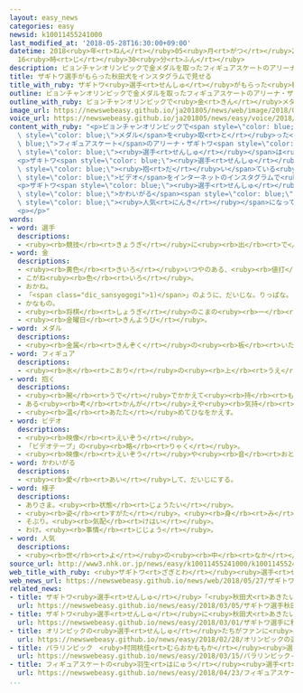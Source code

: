 ```yaml
---
layout: easy_news
categories: easy
newsid: k10011455241000
last_modified_at: '2018-05-28T16:30:00+09:00'
datetime: 2018<ruby>年<rt>ねん</rt></ruby>05<ruby>月<rt>がつ</rt></ruby>28<ruby>日<rt>にち</rt></ruby>
  16<ruby>時<rt>じ</rt></ruby>30<ruby>分<rt>ふん</rt></ruby>
description: ピョンチャンオリンピックで金メダルを取ったフィギュアスケートのアリーナ・ザギトワ選手に２６日、日本から犬がプレゼントされました。
title: ザギトワ選手がもらった秋田犬をインスタグラムで見せる
title_with_ruby: ザギトワ<ruby>選手<rt>せんしゅ</rt></ruby>がもらった<ruby>秋田犬<rt>あきたいぬ</rt></ruby>をインスタグラムで<ruby>見<rt>み</rt></ruby>せる
outline: ピョンチャンオリンピックで金メダルを取ったフィギュアスケートのアリーナ・ザギトワ選手に２６日、日本から犬がプレゼントされました。
outline_with_ruby: ピョンチャンオリンピックで<ruby>金<rt>きん</rt></ruby>メダルを<ruby>取<rt>と</rt></ruby>ったフィギュアスケートのアリーナ・ザギトワ<ruby>選手<rt>せんしゅ</rt></ruby>に２６<ruby>日<rt>にち</rt></ruby>、<ruby>日本<rt>にっぽん</rt></ruby>から<ruby>犬<rt>いぬ</rt></ruby>がプレゼントされました。
image_url: https://newswebeasy.github.io/ja201805/news/web/image/2018/05/27/K10011455241_1805280721_1805280728_01_03.jpg
voice_url: https://newswebeasy.github.io/ja201805/news/easy/voice/2018/05/28/k10011455241000.mp4
content_with_ruby: "<p>ピョンチャンオリンピックで<span style=\"color: blue;\"><ruby>金<rt>きん</rt></ruby></span><span\
  \ style=\"color: blue;\">メダル</span>を<ruby>取<rt>と</rt></ruby>った<span style=\"color:\
  \ blue;\">フィギュアスケート</span>のアリーナ・ザギトワ<span style=\"color: blue;\"><ruby>選手<rt>せんしゅ</rt></ruby></span>に２６<ruby>日<rt>にち</rt></ruby>、<ruby>日本<rt>にっぽん</rt></ruby>から<ruby>犬<rt>いぬ</rt></ruby>がプレゼントされました。ザギトワ<span\
  \ style=\"color: blue;\"><ruby>選手<rt>せんしゅ</rt></ruby></span>は<ruby>日本<rt>にっぽん</rt></ruby>の<ruby>秋田犬<rt>あきたいぬ</rt></ruby>がほしいと<ruby>言<rt>い</rt></ruby>っていました。この<ruby>話<rt>はなし</rt></ruby>を<ruby>聞<rt>き</rt></ruby>いた<ruby>秋田犬<rt>あきたいぬ</rt></ruby><ruby>保存<rt>ほぞん</rt></ruby><ruby>会<rt>かい</rt></ruby>が、<ruby>生<rt>う</rt></ruby>まれてから３か<ruby>月<rt>げつ</rt></ruby>の<ruby>犬<rt>いぬ</rt></ruby>をロシアに<ruby>連<rt>つ</rt></ruby>れて<ruby>行<rt>い</rt></ruby>ってプレゼントしました。</p>\n\
  <p>ザキトワ<span style=\"color: blue;\"><ruby>選手<rt>せんしゅ</rt></ruby></span>は、もらった<ruby>犬<rt>いぬ</rt></ruby>を<span\
  \ style=\"color: blue;\"><ruby>抱<rt>だ</rt></ruby>い</span>ている<ruby>写真<rt>しゃしん</rt></ruby>や、<ruby>散歩<rt>さんぽ</rt></ruby>させている<span\
  \ style=\"color: blue;\">ビデオ</span>をインターネットのインスタグラムで<ruby>見<rt>み</rt></ruby>せました。インスタグラムには「<ruby>大好<rt>だいす</rt></ruby>き」とか「<ruby>一緒<rt>いっしょ</rt></ruby>に<ruby>家<rt>いえ</rt></ruby>に<ruby>帰<rt>かえ</rt></ruby>ります」と<ruby>書<rt>か</rt></ruby>いてあります。</p>\n\
  <p>ザギトワ<span style=\"color: blue;\"><ruby>選手<rt>せんしゅ</rt></ruby></span>のインスタグラムは<ruby>世界<rt>せかい</rt></ruby>で４５<ruby>万<rt>まん</rt></ruby><ruby>人<rt>にん</rt></ruby>ぐらいの<ruby>人<rt>ひと</rt></ruby>が<ruby>見<rt>み</rt></ruby>ていて、<ruby>犬<rt>いぬ</rt></ruby>を<span\
  \ style=\"color: blue;\">かわいがる</span><span style=\"color: blue;\"><ruby>様子<rt>ようす</rt></ruby></span>が<span\
  \ style=\"color: blue;\"><ruby>人気<rt>にんき</rt></ruby></span>になっています。</p>\n<p></p>\n\
  <p></p>"
words:
- word: 選手
  descriptions:
  - <ruby><rb>競技</rb><rt>きょうぎ</rt></ruby>に<ruby><rb>出</rb><rt>で</rt></ruby>るために<ruby><rb>選</rb><rt>えら</rt></ruby>ばれた<ruby><rb>人</rb><rt>ひと</rt></ruby>。
- word: 金
  descriptions:
  - <ruby><rb>黄色</rb><rt>きいろ</rt></ruby>いつやのある、<ruby><rb>値打</rb><rt>ねう</rt></ruby>ちの<ruby><rb>高</rb><rt>たか</rt></ruby>い<ruby><rb>金属</rb><rt>きんぞく</rt></ruby>。こがね。
  - こがね<ruby><rb>色</rb><rt>いろ</rt></ruby>。
  - おかね。
  - 「<span class="dic_sansyogogi">1)</span>」のように、だいじな。りっぱな。
  - かなもの。
  - <ruby><rb>将棋</rb><rt>しょうぎ</rt></ruby>のこまの<ruby><rb>一</rb><rt>ひと</rt></ruby>つ。
  - <ruby><rb>金曜日</rb><rt>きんようび</rt></ruby>。
- word: メダル
  descriptions:
  - <ruby><rb>金属</rb><rt>きんぞく</rt></ruby>の<ruby><rb>板</rb><rt>いた</rt></ruby>に、<ruby><rb>絵</rb><rt>え</rt></ruby>や<ruby><rb>文字</rb><rt>もじ</rt></ruby>などをうきぼりにしたもの。<ruby><rb>記念品</rb><rt>きねんひん</rt></ruby>や<ruby><rb>賞品</rb><rt>しょうひん</rt></ruby>などにする。
- word: フィギュア
  descriptions:
  - <ruby><rb>氷</rb><rt>こおり</rt></ruby>の<ruby><rb>上</rb><rt>うえ</rt></ruby>を、<ruby><rb>音楽</rb><rt>おんがく</rt></ruby>に<ruby><rb>合</rb><rt>あ</rt></ruby>わせておどるようにすべって、<ruby><rb>美</rb><rt>うつく</rt></ruby>しさやわざをきそうスケート<ruby><rb>競技</rb><rt>きょうぎ</rt></ruby>。
- word: 抱く
  descriptions:
  - <ruby><rb>腕</rb><rt>うで</rt></ruby>でかかえて<ruby><rb>持</rb><rt>も</rt></ruby>つ。
  - ある<ruby><rb>考</rb><rt>かんが</rt></ruby>えや<ruby><rb>気持</rb><rt>きも</rt></ruby>ちを<ruby><rb>持</rb><rt>も</rt></ruby>つ。
  - <ruby><rb>温</rb><rt>あたた</rt></ruby>めてひなをかえす。
- word: ビデオ
  descriptions:
  - <ruby><rb>映像</rb><rt>えいぞう</rt></ruby>。
  - 「ビデオテープ」の<ruby><rb>略</rb><rt>りゃく</rt></ruby>。
  - <ruby><rb>映像</rb><rt>えいぞう</rt></ruby>や<ruby><rb>音</rb><rt>おと</rt></ruby>を、<ruby><rb>磁気</rb><rt>じき</rt></ruby>テープに<ruby><rb>記録</rb><rt>きろく</rt></ruby>したり<ruby><rb>再生</rb><rt>さいせい</rt></ruby>したりする<ruby><rb>装置</rb><rt>そうち</rt></ruby>。
- word: かわいがる
  descriptions:
  - <ruby><rb>愛</rb><rt>あい</rt></ruby>して、だいじにする。
- word: 様子
  descriptions:
  - ありさま。<ruby><rb>状態</rb><rt>じょうたい</rt></ruby>。
  - <ruby><rb>姿</rb><rt>すがた</rt></ruby>。<ruby><rb>身</rb><rt>み</rt></ruby>なり。
  - そぶり。<ruby><rb>気配</rb><rt>けはい</rt></ruby>。
  - わけ。<ruby><rb>事情</rb><rt>じじょう</rt></ruby>。
- word: 人気
  descriptions:
  - <ruby><rb>世</rb><rt>よ</rt></ruby>の<ruby><rb>中</rb><rt>なか</rt></ruby>の<ruby><rb>人</rb><rt>ひと</rt></ruby>たちのよい<ruby><rb>評判</rb><rt>ひょうばん</rt></ruby>。
source_url: http://www3.nhk.or.jp/news/easy/k10011455241000/k10011455241000.html
web_title_with_ruby: <ruby>ザギトワ<rt>ざぎとわ</rt></ruby><ruby>選手<rt>せんしゅ</rt></ruby> <ruby>秋田犬<rt>あきたいぬ</rt></ruby>「<ruby>マサル<rt>まさる</rt></ruby>」<ruby>散歩<rt>さんぽ</rt></ruby>の<ruby>動画<rt>どうが</rt></ruby><ruby>投稿<rt>とうこう</rt></ruby>
web_news_url: https://newswebeasy.github.io/news/web/2018/05/27/ザギトワ選手-秋田犬マサル散歩の動画投稿
related_news:
- title: ザギトワ<ruby>選手<rt>せんしゅ</rt></ruby>「<ruby>秋田犬<rt>あきたいぬ</rt></ruby>の<ruby>名前<rt>なまえ</rt></ruby>は『マサル』にする」
  url: https://newswebeasy.github.io/news/easy/2018/03/05/ザギトワ選手秋田犬の名前はマサルにする
- title: ザギトワ<ruby>選手<rt>せんしゅ</rt></ruby>に<ruby>秋田犬<rt>あきたいぬ</rt></ruby>のぬいぐるみ　<ruby>秋田県<rt>あきたけん</rt></ruby>と<ruby>大館市<rt>おおだてし</rt></ruby>が<ruby>送<rt>おく</rt></ruby>る
  url: https://newswebeasy.github.io/news/easy/2018/03/01/ザギトワ選手に秋田犬のぬいぐるみ-秋田県と大館市が送る
- title: オリンピックの<ruby>選手<rt>せんしゅ</rt></ruby>たちがファンに<ruby>感謝<rt>かんしゃ</rt></ruby>の<ruby>気持<rt>きも</rt></ruby>ちを<ruby>伝<rt>つた</rt></ruby>える
  url: https://newswebeasy.github.io/news/easy/2018/02/28/オリンピックの選手たちがファンに感謝の気持ちを伝える
- title: パラリンピック　<ruby>村岡桃佳<rt>むらおかももか</rt></ruby><ruby>選手<rt>せんしゅ</rt></ruby>がスキーの<ruby>大回転<rt>だいかいてん</rt></ruby>で<ruby>金<rt>きん</rt></ruby>メダル
  url: https://newswebeasy.github.io/news/easy/2018/03/15/パラリンピック-村岡桃佳選手がスキーの大回転で金メダル
- title: フィギュアスケートの<ruby>羽生<rt>はにゅう</rt></ruby><ruby>選手<rt>せんしゅ</rt></ruby>が<ruby>仙台市<rt>せんだいし</rt></ruby>でパレードをする
  url: https://newswebeasy.github.io/news/easy/2018/04/23/フィギュアスケートの羽生選手が仙台市でパレードをする
...
```

